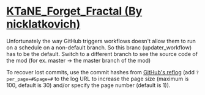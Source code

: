 # [KTaNE_Forget_Fractal (By nicklatkovich)](https://github.com/nicklatkovich/KTaNE_Forget_Fractal)

Unfortunately the way GitHub triggers workflows doesn't allow them to run on a schedule on a non-default branch. So this branc (updater_workflow) has to be the default. Switch to a different branch to see the source code of the mod (for ex. master -> the master branch of the mod)

To recover lost commits, use the commit hashes from [GitHub's reflog](https://api.github.com/repos/KtaneModules/KTaNE_Forget_Fractal-nicklatkovich/events) (add `?per_page=#&page=#` to the log URL to increase the page size (maximum is 100, default is 30) and/or specify the page number (default is 1)).
